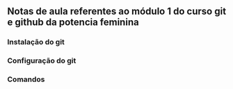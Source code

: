 ## Notas de aula referentes ao módulo 1 do curso git e github da potencia feminina 


### Instalação do git

### Configuração do git

### Comandos